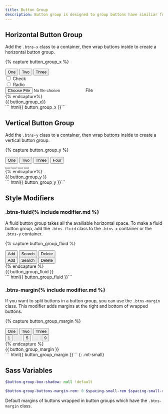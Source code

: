 ```yaml
---
title: Button Group
description: Button group is designed to group buttons have similiar functions together.
---
```


## Horizontal Button Group

Add the `.btns-x` class to a container, then wrap buttons inside
to create a horizontal button group.

{% capture button_group_x %}
<div class="btns-x">
  <button class="btn btn-primary">One</button>
  <button class="btn btn-primary">Two</button>
  <button class="btn btn-primary">Three</button>
</div>
<div class="btns-x">
  <div class="btn-check btn-hollow-primary">
    <input type="checkbox" id="example1" name="example1" value="example">
    <label for="example1">Check</label>
  </div>
  <div class="btn-radio btn-hollow-primary">
    <input type="radio" id="example12" name="example2" value="example">
    <label for="example2">Radio</label>
  </div>
  <div class="btn-file btn-hollow-primary">
    <input type="file" id="example3" name="example3">
    <label for="example3">File</label>
  </div>
</div>
{% endcapture%}
<div class="button-example">
  {{ button_group_x}}  
</div>
``` html{{ button_group_x }}```

## Vertical Button Group

Add the `.btns-y` class to a container, then wrap buttons inside
to create a vertical button group.

{% capture button_group_y %}
<div class="btns-y">
  <button class="btn btn-ico-left btn-hollow-secondary">One <i class="ico ico-plus"></i></button>
  <button class="btn btn-ico-left btn-hollow-secondary">Two <i class="ico ico-cross"></i></button>
  <button class="btn btn-ico-left btn-hollow-secondary">Three <i class="ico ico-search"></i></button>
  <button class="btn btn-ico-left btn-hollow-secondary">Four <i class="ico ico-menu"></i></button>
</div>
<div class="btns-y">
  <button class="btn btn-ico btn-primary"><i class="ico ico-up"></i></button>
  <button class="btn btn-ico btn-primary"><i class="ico ico-right"></i></button>
  <button class="btn btn-ico btn-primary"><i class="ico ico-down"></i></button>
  <button class="btn btn-ico btn-primary"><i class="ico ico-left"></i></button>
</div>
{% endcapture%}
<div class="button-example">
  {{ button_group_y }}
</div>
``` html{{ button_group_y }}```

## Style Modifiers

### .btns-fluid{% include modifier.md %}

A fluid button group takes all the availiable horizontal space.
To make a fluid button group, add the `.btns-fluid` class to the
`.btns-x` container or the `.btns-y` container.

{% capture button_group_fluid %}
<div class="btns-x btns-fluid">
  <button class="btn btn-ico-top btn-primary">Add <i class="ico ico-plus"></i></button>
  <button class="btn btn-ico-top btn-primary">Search <i class="ico ico-search"></i></button>
  <button class="btn btn-ico-top btn-primary">Delete <i class="ico ico-cross"></i></button>
</div>
<div class="btns-y btns-fluid">
  <button class="btn btn-ico-left btn-hollow-secondary">Add <i class="ico ico-plus"></i></button>
  <button class="btn btn-ico-left btn-hollow-secondary">Search <i class="ico ico-search"></i></button>
  <button class="btn btn-ico-left btn-hollow-secondary">Delete <i class="ico ico-cross"></i></button>
</div>
{% endcapture %}
<div class="button-example mb-none">
  {{ button_group_fluid }}
</div>
``` html{{ button_group_fluid }}```

### .btns-margin{% include modifier.md %}

If you want to split buttons in a button group, you can use the `.btns-margin` class.
This modifier adds margins at the right and bottom of wrapped buttons.

{% capture button_group_margin %}
<div class="btns-y btns-margin">
  <button class="btn btn-hollow-primary">One</button>
  <button class="btn btn-hollow-primary">Two</button>
  <button class="btn btn-hollow-primary">Three</button>
</div>
<div class="btns-x btns-margin">
  <button class="btn btn-hollow-secondary">1</button>
  <button class="btn btn-hollow-secondary" disabled>...</button>
  <button class="btn btn-dark">5</button>
  <button class="btn btn-hollow-secondary" disabled>...</button>
  <button class="btn btn-hollow-secondary">9</button>
</div>
{% endcapture %}
<div class="button-example">
  {{ button_group_margin }}
</div>
``` html{{ button_group_margin }}```
{: .mt-small}

## Sass Variables

``` sass
$button-group-box-shadow: null !default
```

``` sass
$button-group-buttons-margin-rem: 0 $spacing-small-rem $spacing-small-rem 0 !default
```

Default margins of buttons wrapped in button groups
which have the `.btns-margin` class.